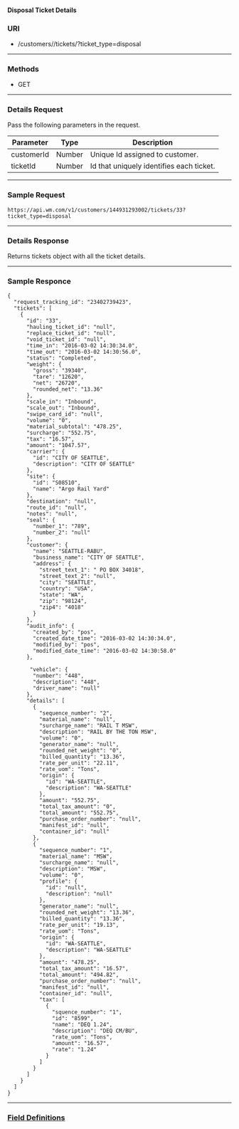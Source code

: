 <link href="markdown.css" rel="stylesheet"></link>

<h4>Disposal Ticket Details </h4>

### **URI**

- /customers/<customerId>/tickets/<ticketId>?ticket_type=disposal

---

### **Methods**
- GET


---

### **Details Request**
Pass the following parameters in the request.

| Parameter    |Type | Description                              |
| -------------	|----------------|-----------------------------------------------------------------|
| customerId           | Number    | Unique Id assigned to customer.   |
| ticketId           | Number    | Id that uniquely identifies each ticket. |

---

### **Sample Request**
```
https://api.wm.com/v1/customers/144931293002/tickets/33?ticket_type=disposal

```

---

### **Details Response**
Returns tickets object with all the ticket details.

---

### **Sample Responce**

```
{
  "request_tracking_id": "23402739423",
  "tickets": [
    {
      "id": "33",
      "hauling_ticket_id": "null",
      "replace_ticket_id": "null",
      "void_ticket_id": "null",
      "time_in": "2016-03-02 14:30:34.0",
      "time_out": "2016-03-02 14:30:56.0",
      "status": "Completed",
      "weight": {
        "gross": "39340",
        "tare": "12620",
        "net": "26720",
        "rounded_net": "13.36"
      },
      "scale_in": "Inbound",
      "scale_out": "Inbound",
      "swipe_card_id": "null",
      "volume": "0",
      "material_subtotal": "478.25",
      "surcharge": "552.75",
      "tax": "16.57",
      "amount": "1047.57",
      "carrier": {
        "id": "CITY OF SEATTLE",
        "description": "CITY OF SEATTLE"
      },
      "site": {
        "id": "S08510",
        "name": "Argo Rail Yard"
      },
      "destination": "null",
      "route_id": "null",
      "notes": "null",
      "seal": {
        "number_1": "789",
        "number_2": "null"
      },
      "customer": {
        "name": "SEATTLE-RABU",
        "business_name": "CITY OF SEATTLE",
        "address": {
          "street_text_1": " PO BOX 34018",
          "street_text_2": "null",
          "city": "SEATTLE",
          "country": "USA",
          "state": "WA",
          "zip": "98124",
          "zip4": "4018"
        }
      },
      "audit_info": {
        "created_by": "pos",
        "created_date_time": "2016-03-02 14:30:34.0",
        "modified_by": "pos",
        "modified_date_time": "2016-03-02 14:30:58.0"
      },

       "vehicle": {
        "number": "448",
        "description": "448",
        "driver_name": "null"
      },
      "details": [
        {
          "sequence_number": "2",
          "material_name": "null",
          "surcharge_name": "RAIL T MSW",
          "description": "RAIL BY THE TON MSW",
          "volume": "0",
          "generator_name": "null",
          "rounded_net_weight": "0",
          "billed_quantity": "13.36",
          "rate_per_unit": "22.11",
          "rate_uom": "Tons",
          "origin": {
            "id": "WA-SEATTLE",
            "description": "WA-SEATTLE"
          },
          "amount": "552.75",
          "total_tax_amount": "0",
          "total_amount": "552.75",
          "purchase_order_number": "null",
          "manifest_id": "null",
          "container_id": "null"
        },
        {
          "sequence_number": "1",
          "material_name": "MSW",
          "surcharge_name": "null",
          "description": "MSW",
          "volume": "0",
          "profile": {
            "id": "null",
            "description": "null"
          },
          "generator_name": "null",
          "rounded_net_weight": "13.36",
          "billed_quantity": "13.36",
          "rate_per_unit": "19.13",
          "rate_uom": "Tons",
          "origin": {
            "id": "WA-SEATTLE",
            "description": "WA-SEATTLE"
          },
          "amount": "478.25",
          "total_tax_amount": "16.57",
          "total_amount": "494.82",
          "purchase_order_number": "null",
          "manifest_id": "null",
          "container_id": "null",
          "tax": [
            {
              "squence_number": "1",
              "id": "8599",
              "name": "DEQ 1.24",
              "description": "DEQ CM/BU",
              "rate_uom": "Tons",
              "amount": "16.57",
              "rate": "1.24"
            }
          ]
        }
      ]
    }
  ]
}

```

---

### [**Field Definitions**](Disposal_Tickets_summary_api_Field_Definitions.html)
